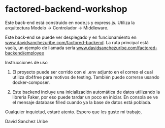 # factored-backend-workshop
Este back-end está construido en node.js y express.js. Utiliza la arquitectura Modelo -> Controlador -> Middleware.

Este back-end se puede ver desplegado y en funcionamiento en www.davidsanchezuribe.com/factored-backend. La ruta principal está vacía, un ejemplo de llamada sería www.davidsanchezuribe.com/factored-backend/employee

Instrucciones de uso
1. El proyecto puede ser corrido con el .env adjunto en el correo el cual utiliza db4free para motivos de testing. También puede correrse usando docker-composer.

2. Este backend incluye una inicialización automática de datos utilizando la librería Faker, por eso puede tardar un poco en iniciar. En consola se ve el mensaje database filled cuando ya la base de datos está poblada.

Cualquier inquietud, estaré atento. Espero que les guste mi trabajo,

David Sanchez Uribe